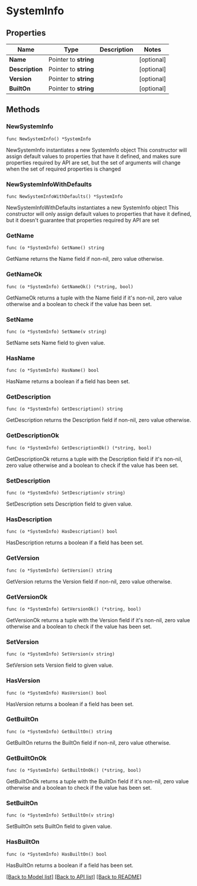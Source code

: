 # SystemInfo

## Properties

Name | Type | Description | Notes
------------ | ------------- | ------------- | -------------
**Name** | Pointer to **string** |  | [optional] 
**Description** | Pointer to **string** |  | [optional] 
**Version** | Pointer to **string** |  | [optional] 
**BuiltOn** | Pointer to **string** |  | [optional] 


## Methods

### NewSystemInfo

`func NewSystemInfo() *SystemInfo`

NewSystemInfo instantiates a new SystemInfo object
This constructor will assign default values to properties that have it defined,
and makes sure properties required by API are set, but the set of arguments
will change when the set of required properties is changed

### NewSystemInfoWithDefaults

`func NewSystemInfoWithDefaults() *SystemInfo`

NewSystemInfoWithDefaults instantiates a new SystemInfo object
This constructor will only assign default values to properties that have it defined,
but it doesn't guarantee that properties required by API are set


### GetName

`func (o *SystemInfo) GetName() string`

GetName returns the Name field if non-nil, zero value otherwise.

### GetNameOk

`func (o *SystemInfo) GetNameOk() (*string, bool)`

GetNameOk returns a tuple with the Name field if it's non-nil, zero value otherwise
and a boolean to check if the value has been set.

### SetName

`func (o *SystemInfo) SetName(v string)`

SetName sets Name field to given value.

### HasName

`func (o *SystemInfo) HasName() bool`

HasName returns a boolean if a field has been set.


### GetDescription

`func (o *SystemInfo) GetDescription() string`

GetDescription returns the Description field if non-nil, zero value otherwise.

### GetDescriptionOk

`func (o *SystemInfo) GetDescriptionOk() (*string, bool)`

GetDescriptionOk returns a tuple with the Description field if it's non-nil, zero value otherwise
and a boolean to check if the value has been set.

### SetDescription

`func (o *SystemInfo) SetDescription(v string)`

SetDescription sets Description field to given value.

### HasDescription

`func (o *SystemInfo) HasDescription() bool`

HasDescription returns a boolean if a field has been set.


### GetVersion

`func (o *SystemInfo) GetVersion() string`

GetVersion returns the Version field if non-nil, zero value otherwise.

### GetVersionOk

`func (o *SystemInfo) GetVersionOk() (*string, bool)`

GetVersionOk returns a tuple with the Version field if it's non-nil, zero value otherwise
and a boolean to check if the value has been set.

### SetVersion

`func (o *SystemInfo) SetVersion(v string)`

SetVersion sets Version field to given value.

### HasVersion

`func (o *SystemInfo) HasVersion() bool`

HasVersion returns a boolean if a field has been set.


### GetBuiltOn

`func (o *SystemInfo) GetBuiltOn() string`

GetBuiltOn returns the BuiltOn field if non-nil, zero value otherwise.

### GetBuiltOnOk

`func (o *SystemInfo) GetBuiltOnOk() (*string, bool)`

GetBuiltOnOk returns a tuple with the BuiltOn field if it's non-nil, zero value otherwise
and a boolean to check if the value has been set.

### SetBuiltOn

`func (o *SystemInfo) SetBuiltOn(v string)`

SetBuiltOn sets BuiltOn field to given value.

### HasBuiltOn

`func (o *SystemInfo) HasBuiltOn() bool`

HasBuiltOn returns a boolean if a field has been set.



[[Back to Model list]](../README.md#documentation-for-models) [[Back to API list]](../README.md#documentation-for-api-endpoints) [[Back to README]](../README.md)

